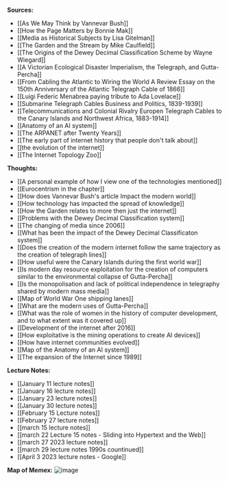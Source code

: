 **Sources:**<br>
- [[As We May Think by Vannevar Bush]]<br>
- [[How the Page Matters by Bonnie Mak]]<br>
- [[Media as Historical Subjects by Lisa Gitelman]]<br>
- [[The Garden and the Stream by Mike Caulfield]]<br>
- [[The Origins of the Dewey Decimal Classification Scheme by Wayne Wiegard]]<br>
- [[A Victorian Ecological Disaster Imperialism, the Telegraph, and Gutta-Percha]]<br>
- [[From Cabling the Atlantic to Wiring the World A Review Essay on the 150th Anniversary of the Atlantic Telegraph Cable of 1866]]<br>
- [[Luigi Federic Menabrea paying tribute to Ada Lovelace]]<br>
- [[Submarine Telegraph Cables Business and Politics, 1839-1939]]<br>
- [[Telecommunications and Colonial Rivalry Europen Telegraph Cables to the Canary Islands and Northwest Africa, 1883-1914]]<br>
- [[Anatomy of an AI system]]<br>
- [[The ARPANET after Twenty Years]]<br>
- [[The early part of internet history that people don't talk about]]<br>
- [[the evolution of the internet]]<br>
- [[The Internet Topology Zoo]]<br>

**Thoughts:**<br>
- [[A personal example of how I view one of the technologies mentioned]]<br>
- [[Eurocentrism in the chapter]]<br>
- [[How does Vannevar Bush's article Impact the modern world]]<br>
- [[How technology has impacted the spread of knowledge]]<br>
- [[How the Garden relates to more then just the internet]]<br>
- [[Problems with the Dewey Decimal Classification system]]<br>
- [[The changing of media since 2006]]<br>
- [[What has been the impact of the Dewey Decimal Classificaton system]]<br>
- [[Does the creation of the modern internet follow the same trajectory as the creation of telegraph lines]]<br>
- [[How useful were the Canary Islands during the first world war]]<br>
- [[Is modern day resource exploitation for the creation of computers similar to the environmental collapse of Gutta-Percha]]<br>
- [[Is the monopolisation and lack of political independence in telegraphy shared by modern mass media]]<br>
- [[Map of World War One shipping lanes]]<br>
- [[What are the modern uses of Gutta-Percha]]<br>
- [[What was the role of women in the history of computer development, and to what extent was it covered up]]<br>
- [[Development of the internet after 2016]]<br>
- [[How exploitative is the mining operations to create AI devices]]<br>
- [[How have internet communities evolved]]<br>
- [[Map of the Anatomy of an AI system]]<br>
- [[The expansion of the Internet since 1989]]<br>

**Lecture Notes:**<br>
- [[January 11 lecture notes]]<br>
- [[January 16 lecture notes]]<br>
- [[January 23 lecture notes]]<br>
- [[January 30 lecture notes]]<br>
- [[February 15 Lecture notes]]<br>
- [[February 27 lecture notes]]<br>
- [[march 15 lecture notes]]<br>
- [[march 22 Lecture 15 notes - Sliding into Hypertext and the Web]]<br>
- [[march 27 2023 lecture notes]]<br>
- [[march 29 lecture notes 1990s countinued]]<br>
- [[April 3 2023 lecture notes - Google]]<br>

**Map of Memex:**
![image](https://user-images.githubusercontent.com/122398922/235035407-810da12c-9c69-4d95-9c78-18b3a996bffb.png)


